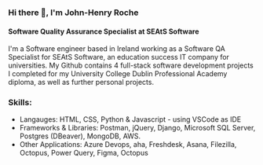 ### Hi there 👋, I'm John-Henry Roche
#### Software Quality Assurance Specialist at SEAtS Software

I'm a Software engineer based in Ireland working as a Software QA Specialist for SEAtS Software, an education success IT company for universities. My Github contains 4 full-stack software development projects I completed for my University College Dublin Professional Academy diploma, as well as further personal projects.

### Skills: 
* Langauges: HTML, CSS, Python & Javascript - using VSCode as IDE 
* Frameworks & Libraries: Postman, jQuery, Django, Microsoft SQL Server, Postgres (DBeaver), MongoDB, AWS.
* Other Applications: Azure Devops, aha, Freshdesk, Asana, Filezilla, Octopus, Power Query, Figma, Octopus


<!--
**JHR1986/JHR1986** is a ✨ _special_ ✨ repository because its `README.md` (this file) appears on your GitHub profile.

Here are some ideas to get you started:

- 🔭 I’m currently working on ...
- 🌱 I’m currently learning ...
- 👯 I’m looking to collaborate on ...
- 🤔 I’m looking for help with ...
- 💬 Ask me about ...
- 📫 How to reach me: ...
- 😄 Pronouns: ...
- ⚡ Fun fact: ...
-->
